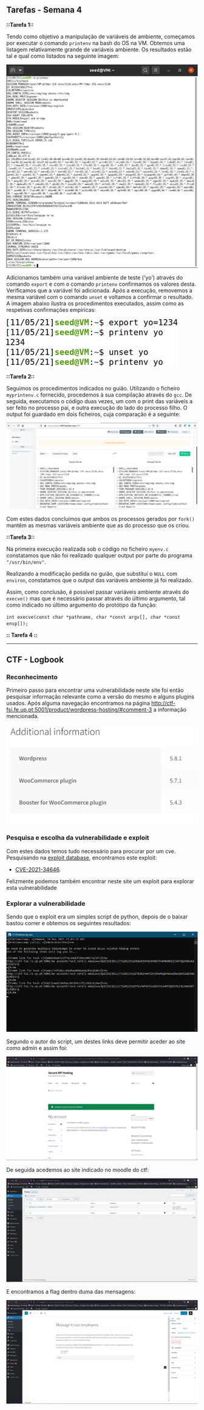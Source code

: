 ## Tarefas - Semana 4

**::Tarefa 1::**

Tendo como objetivo a manipulação de variáveis de ambiente, começamos por executar o comando `printenv` na bash do OS na VM. Obtemos uma listagem relativamente grande de variáveis ambiente. Os resultados estão tal e qual como listados na seguinte imagem:

![PrintEnv](/images/printenv.png)

Adicionamos também uma variável ambiente de teste ('yo') através do comando `export` e com o comando `printenv` confirmamos os valores desta. Verificamos que a variável foi adicionada. Após a execução, removemos a mesma variável com o comando `unset` e voltamos a confirmar o resultado. A imagem abaixo ilustra os procedimentos executados, assim como as respetivas confirmações empíricas:

![PrintEnv](/images/export_unset.png)


**::Tarefa 2::**

Seguimos os procedimentos indicados no guião. Utilizando o ficheiro `myprintenv.c` fornecido, procedemos à sua compilação através do `gcc`. De seguida, executamos o código duas vezes, um com o print das variáveis a ser feito no processo pai, e outra execução do lado do processo filho. O output foi guardado em dois ficheiros, cuja comparação é a seguinte:

![ForkTest](/images/forkoutputcomparison.png)

Com estes dados concluímos que ambos os processos gerados por `fork()` mantêm as mesmas variáveis ambiente que as do processo que os criou. 

**::Tarefa 3::**

Na primeira execução realizada sob o código no ficheiro `myenv.c` constatamos que não foi realizado qualquer output por parte do programa `"/usr/bin/env"`. 

Realizando a modificação pedida no guião, que substituí o `NULL` com `environ`, constatamos que o output das variáveis ambiente já foi realizado.

Assim, como conclusão, é possível passar variáveis ambiente através do `execve()` mas que é necessário passar através do último argumento, tal como indicado no último argumento do protótipo da função:

`int execve(const char *pathname, char *const argv[], char *const envp[]);`


**:: Tarefa 4 ::**


-----------
## CTF - Logbook

### Reconhecimento
Primeiro passo para encontrar uma vulnerabilidade neste site foi então pesquisar informação relevante como a versão do mesmo e alguns plugins usados. Após alguma navegação encontramos na página http://ctf-fsi.fe.up.pt:5001/product/wordpress-hosting/#comment-3 a informação mencionada.

![info](/images/info.png)

### Pesquisa e escolha da vulnerabilidade e exploit
Com estes dados temos tudo necessário para procurar por um cve. Pesquisando na [exploit database](https://www.exploit-db.com/), encontramos este exploit:
- [CVE-2021-34646](https://www.exploit-db.com/exploits/50299).

Felizmente podemos também encontrar neste site um exploit para explorar esta vulnerabilidade

### Explorar a vulnerabilidade
Sendo que o exploit era um simples script de python, depois de o baixar bastou correr e obtemos os seguintes resultados:

![Links Generated](/images/links_generated.png)

Segundo o autor do script, um destes links deve permitir aceder ao site como admin e assim foi:

![Admin Log](/images/authentication.png)

De seguida acedemos ao site indicado no moodle do ctf:

![Posts](/images/posts.png)

E encontramos a flag dentro duma das mensagens:

![Flag](/images/flag.png)




